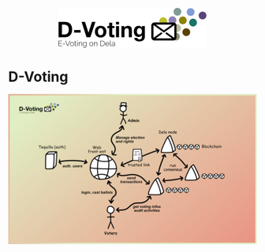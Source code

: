 <p style="text-align:center"><img width="300px" src="assets/logo.png"/></p>

# D-Voting

<p style="text-align:center"><img src="assets/system.png"/></p>